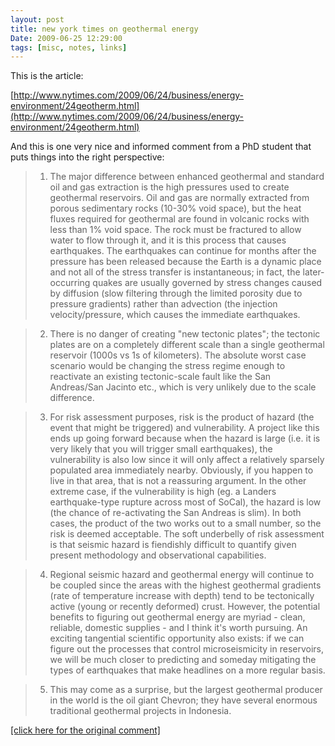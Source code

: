 ```yaml
---
layout: post
title: new york times on geothermal energy
Date: 2009-06-25 12:29:00
tags: [misc, notes, links]
---
```

 

This is the article: 
  
[http://www.nytimes.com/2009/06/24/business/energy-environment/24geotherm.html](http://www.nytimes.com/2009/06/24/business/energy-environment/24geotherm.html)  
  
And this is one very nice and informed comment from a PhD student that puts things into the right perspective:  

> 1) The major difference between enhanced geothermal and standard oil and gas extraction is the high pressures used to create geothermal reservoirs. Oil and gas are normally extracted from porous sedimentary rocks (10-30% void space), but the heat fluxes required for geothermal are found in volcanic rocks with less than 1% void space. The rock must be fractured to allow water to flow through it, and it is this process that causes earthquakes. The earthquakes can continue for months after the pressure has been released because the Earth is a dynamic place and not all of the stress transfer is instantaneous; in fact, the later-occurring quakes are usually governed by stress changes caused by diffusion (slow filtering through the limited porosity due to pressure gradients) rather than advection (the injection velocity/pressure, which causes the immediate earthquakes.  
  
> 2) There is no danger of creating "new tectonic plates"; the tectonic plates are on a completely different scale than a single geothermal reservoir (1000s vs 1s of kilometers). The absolute worst case scenario would be changing the stress regime enough to reactivate an existing tectonic-scale fault like the San Andreas/San Jacinto etc., which is very unlikely due to the scale difference.  
  
> 3) For risk assessment purposes, risk is the product of hazard (the event that might be triggered) and vulnerability. A project like this ends up going forward because when the hazard is large (i.e. it is very likely that you will trigger small earthquakes), the vulnerability is also low since it will only affect a relatively sparsely populated area immediately nearby. Obviously, if you happen to live in that area, that is not a reassuring argument. In the other extreme case, if the vulnerability is high (eg. a Landers earthquake-type rupture across most of SoCal), the hazard is low (the chance of re-activating the San Andreas is slim). In both cases, the product of the two works out to a small number, so the risk is deemed acceptable. The soft underbelly of risk assessment is that seismic hazard is fiendishly difficult to quantify given present methodology and observational capabilities.  
  
> 4) Regional seismic hazard and geothermal energy will continue to be coupled since the areas with the highest geothermal gradients (rate of temperature increase with depth) tend to be tectonically active (young or recently deformed) crust. However, the potential benefits to figuring out geothermal energy are myriad - clean, reliable, domestic supplies - and I think it's worth pursuing. An exciting tangential scientific opportunity also exists: if we can figure out the processes that control microseismicity in reservoirs, we will be much closer to predicting and someday mitigating the types of earthquakes that make headlines on a more regular basis.  
  
> 5) This may come as a surprise, but the largest geothermal producer in the world is the oil giant Chevron; they have several enormous traditional geothermal projects in Indonesia.  
  
[[click here for the original comment]](http://community.nytimes.com/comments/www.nytimes.com/2009/06/24/business/energy-environment/24geotherm.html?permid=48#comment48)  
